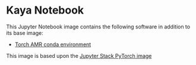 # Kaya Notebook

This Jupyter Notebook image contains the following software in addition to its base image:
- [Torch AMR conda environment](./environment_amr.yml)

This image is based upon the [Jupyter Stack PyTorch image](https://github.com/jupyter/docker-stacks/tree/main/images/pytorch-notebook)